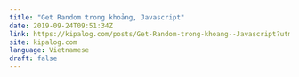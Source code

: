 ```yaml
---
title: "Get Random trong khoảng, Javascript"
date: 2019-09-24T09:51:34Z
link: https://kipalog.com/posts/Get-Random-trong-khoang--Javascript?utm_medium=RSS&utm_source=news.12bit.vn
site: kipalog.com
language: Vietnamese
draft: false
---
```

